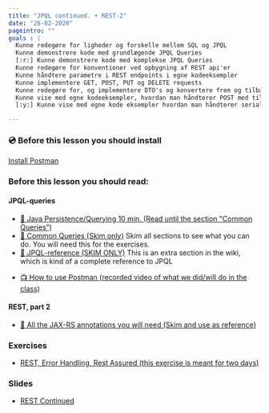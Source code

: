 ```yaml
---
title: "JPQL continued. + REST-2"
date: "26-02-2020"
pageintro: ""
goals : | 
  Kunne redegøre for ligheder og forskelle mellem SQL og JPQL
  Kunne demonstrere kode med grundlægende JPQL Queries
  [:r:] Kunne demonstrere kode med komplekse JPQL Queries
  Kunne redegøre for konventioner ved opbygning af REST api'er
  Kunne håndtere parametre i REST endpoints i egne kodeeksempler
  Kunne implementere GET, POST, PUT og DELETE requests
  Kunne redegøre for, og implementere DTO's og konvertere frem og tilbage mellem Java og JSON 
  Kunne vise med egne kodeeksempler, hvordan man håndterer POST med tilhørende JSON og får det deserialiseret til Java entiteter
  [:y:] Kunne vise med egne kode eksempler hvordan man håndterer serialisering af "bidirectional relationships" mellem objekter

---
```


### :cd: Before this lesson you should install
[Install Postman](https://www.getpostman.com/downloads/)


### Before this lesson you should read:
#### JPQL-queries 
<!--BEGIN readings ##-->
- [:book: Java Persistence/Querying 10 min. (Read until the section "Common Queries")](https://en.wikibooks.org/wiki/Java_Persistence/Querying#Common_Queries) 
- [:book: Common Queries (Skim only)](https://en.wikibooks.org/wiki/Java_Persistence/Querying#Common_Queries) Skim all sections to see what you can do. You will need this for the exercises.
- [:book: JPQL-reference (SKIM ONLY)](https://en.wikibooks.org/wiki/Java_Persistence/JPQL) This is an extra section in the wiki, which is kind of a complete reference to JPQL
<!--END readings ##-->
<!--BEGIN guides ##-->
 - [:tv: How to use Postman (recorded video of what we did/will do in the class)](https://cphbusiness.cloud.panopto.eu/Panopto/Pages/Viewer.aspx?id=16628f5b-7e2e-437c-8262-aac701266829)          
<!--END guides ##-->

#### REST, part 2

<!--BEGIN readings_guides ##-->
- [:book: All the JAX-RS annotations you will need (Skim and use as reference)](https://docs.oracle.com/cd/E19776-01/820-4867/ghbzr/index.html)
<!--END readings_guides ##-->
    
 ### Exercises

<!--BEGIN exercises ##-->
- [REST, Error Handling, Rest Assured (this exercise is meant for two days)](https://docs.google.com/document/d/19km0ZoaAX0k_stnYOWfAZPd4wXbTGMWhme1xZopj-PA/edit?usp=sharing)
<!--END exercises ##-->
          
 ### Slides
<!--BEGIN slides ##-->
- [REST Continued](https://docs.google.com/presentation/d/18q6PJ5K_p-_wdOSHR31yUc--T1h2PpyqmG2lj6_ujPQ/edit?usp=sharing)
<!--END slides ##-->